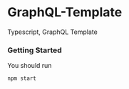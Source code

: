 # GraphQL-Template
Typescript, GraphQL Template

### Getting Started
You should run

```
npm start
```
